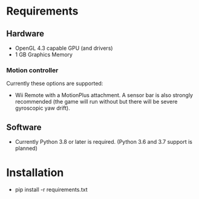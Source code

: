 # Requirements
## Hardware
* OpenGL 4.3 capable GPU (and drivers)
* 1 GB Graphics Memory

### Motion controller
Currently these options are supported:

* Wii Remote with a MotionPlus attachment. A sensor bar is also strongly recommended (the game will run without but there will be severe gyroscopic yaw drift).

## Software
* Currently Python 3.8 or later is required. (Python 3.6 and 3.7 support is planned)

# Installation
* pip install -r requirements.txt 
